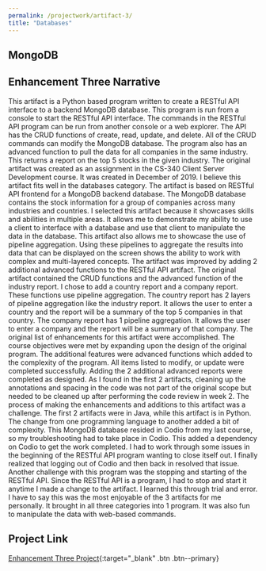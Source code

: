 ```yaml
---
permalink: /projectwork/artifact-3/
title: "Databases"
---
```

## MongoDB

## Enhancement Three Narrative

  This artifact is a Python based program written to create a RESTful API interface to a backend MongoDB database.  This program is run from a console to start the RESTful API interface.  The commands in the RESTful API program can be run from another console or a web explorer.  The API has the CRUD functions of create, read, update, and delete.  All of the CRUD commands can modify the MongoDB database.  The program also has an advanced function to pull the data for all companies in the same industry.  This returns a report on the top 5 stocks in the given industry.  The original artifact was created as an assignment in the CS-340 Client Server Development course.  It was created in December of 2019.
  I believe this artifact fits well in the databases category.  The artifact is based on RESTful API frontend for a MongoDB backend database.  The MongoDB database contains the stock information for a group of companies across many industries and countries.  I selected this artifact because it showcases skills and abilities in multiple areas.  It allows me to demonstrate my ability to use a client to interface with a database and use that client to manipulate the data in the database.  This artifact also allows me to showcase the use of pipeline aggregation.  Using these pipelines to aggregate the results into data that can be displayed on the screen shows the ability to work with complex and multi-layered concepts.  The artifact was improved by adding 2 additional advanced functions to the RESTful API artifact.  The original artifact contained the CRUD functions and the advanced function of the industry report.  I chose to add a country report and a company report.  These functions use pipeline aggregation.  The country report has 2 layers of pipeline aggregation like the industry report.  It allows the user to enter a country and the report will be a summary of the top 5 companies in that country.  The company report has 1 pipeline aggregation.  It allows the user to enter a company and the report will be a summary of that company.
	The original list of enhancements for this artifact were accomplished.  The course objectives were met by expanding upon the design of the original program.  The additional features were advanced functions which added to the complexity of the program.  All items listed to modify, or update were completed successfully.  Adding the 2 additional advanced reports were completed as designed.  As I found in the first 2 artifacts, cleaning up the annotations and spacing in the code was not part of the original scope but needed to be cleaned up after performing the code review in week 2.
	The process of making the enhancements and additions to this artifact was a challenge.  The first 2 artifacts were in Java, while this artifact is in Python.  The change from one programming language to another added a bit of complexity.  This MongoDB database resided in Codio from my last course, so my troubleshooting had to take place in Codio.  This added a dependency on Codio to get the work completed.  I had to work through some issues in the beginning of the RESTful API program wanting to close itself out.  I finally realized that logging out of Codio and then back in resolved that issue.  Another challenge with this program was the stopping and starting of the RESTful API.  Since the RESTful API is a program, I had to stop and start it anytime I made a change to the artifact.  I learned this through trial and error.  I have to say this was the most enjoyable of the 3 artifacts for me personally.  It brought in all three categories into 1 program.  It was also fun to manipulate the data with web-based commands.

## Project Link
[Enhancement Three Project](https://github.com/leeyates71/leeyates71.github.io/tree/master/_projectwork/mongodb){:target="_blank" .btn .btn--primary}
